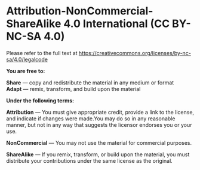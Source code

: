 # Attribution-NonCommercial-ShareAlike 4.0 International (CC BY-NC-SA 4.0)

Please refer to the full text at https://creativecommons.org/licenses/by-nc-sa/4.0/legalcode

**You are free to:**  

**Share** — copy and redistribute the material in any medium or format  
**Adapt** — remix, transform, and build upon the material

**Under the following terms:**

**Attribution** — You must give appropriate credit, provide a link to the license, and indicate if changes were made.You may do so in any reasonable manner, but not in any way that suggests the licensor endorses you or your use.

**NonCommercial** — You may not use the material for commercial purposes.

**ShareAlike** — If you remix, transform, or build upon the material, you must distribute your contributions under the same license as the original.
